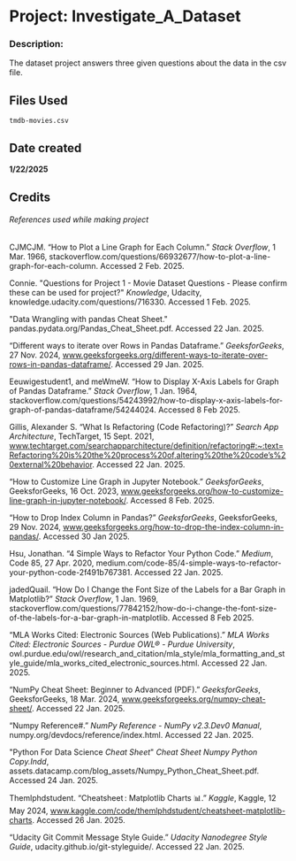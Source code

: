 # Project: Investigate_A_Dataset
### Description:

The dataset project answers three given questions about the data in the csv file.

## Files Used
```
tmdb-movies.csv
```

## Date created

**1/22/2025**

## Credits
###### References used while making project

CJMCJM. “How to Plot a Line Graph for Each Column.” _Stack Overflow_, 1 Mar. 1966, stackoverflow.com/questions/66932677/how-to-plot-a-line-graph-for-each-column. Accessed 2 Feb. 2025.

Connie. "Questions for Project 1 - Movie Dataset Questions - Please confirm these can be used for project?" _Knowledge_, Udacity, knowledge.udacity.com/questions/716330. Accessed 1 Feb. 2025.

"Data Wrangling with pandas Cheat Sheet." pandas.pydata.org/Pandas_Cheat_Sheet.pdf. Accessed 22 Jan. 2025.

“Different ways to iterate over Rows in Pandas Dataframe.” _GeeksforGeeks_, 27 Nov. 2024, www.geeksforgeeks.org/different-ways-to-iterate-over-rows-in-pandas-dataframe/. Accessed 29 Jan. 2025.

Eeuwigestudent1, and meWmeW. “How to Display X-Axis Labels for Graph of Pandas Dataframe.” _Stack Overflow_, 1 Jan. 1964, stackoverflow.com/questions/54243992/how-to-display-x-axis-labels-for-graph-of-pandas-dataframe/54244024. Accessed 8 Feb 2025.

Gillis, Alexander S. “What Is Refactoring (Code Refactoring)?” _Search App Architecture_, TechTarget, 15 Sept. 2021, www.techtarget.com/searchapparchitecture/definition/refactoring#:~:text=Refactoring%20is%20the%20process%20of,altering%20the%20code’s%20external%20behavior. Accessed 22 Jan. 2025.

“How to Customize Line Graph in Jupyter Notebook.” _GeeksforGeeks_, GeeksforGeeks, 16 Oct. 2023, www.geeksforgeeks.org/how-to-customize-line-graph-in-jupyter-notebook/. Accessed 8 Feb. 2025.

“How to Drop Index Column in Pandas?” _GeeksforGeeks_, GeeksforGeeks, 29 Nov. 2024, www.geeksforgeeks.org/how-to-drop-the-index-column-in-pandas/. Accessed 30 Jan 2025.

Hsu, Jonathan. “4 Simple Ways to Refactor Your Python Code.” _Medium_, Code 85, 27 Apr. 2020, medium.com/code-85/4-simple-ways-to-refactor-your-python-code-2f491b767381. Accessed 22 Jan. 2025.

jadedQuail. “How Do I Change the Font Size of the Labels for a Bar Graph in Matplotlib?” _Stack Overflow_, 1 Jan. 1969, stackoverflow.com/questions/77842152/how-do-i-change-the-font-size-of-the-labels-for-a-bar-graph-in-matplotlib. Accessed 8 Feb 2025.

“MLA Works Cited: Electronic Sources (Web Publications).” _MLA Works Cited: Electronic Sources - Purdue OWL® - Purdue University_, owl.purdue.edu/owl/research_and_citation/mla_style/mla_formatting_and_style_guide/mla_works_cited_electronic_sources.html. Accessed 22 Jan. 2025.

“NumPy Cheat Sheet: Beginner to Advanced (PDF).” _GeeksforGeeks_, GeeksforGeeks, 18 Mar. 2024, www.geeksforgeeks.org/numpy-cheat-sheet/. Accessed 22 Jan. 2025.

“Numpy Reference#.” _NumPy Reference - NumPy v2.3.Dev0 Manual_, numpy.org/devdocs/reference/index.html. Accessed 22 Jan. 2025.

"Python For Data Science _Cheat Sheet_" _Cheat Sheet Numpy Python Copy.Indd_, assets.datacamp.com/blog_assets/Numpy_Python_Cheat_Sheet.pdf. Accessed 24 Jan. 2025. 

Themlphdstudent. “Cheatsheet : Matplotlib Charts 📊.” _Kaggle_, Kaggle, 12 May 2024, www.kaggle.com/code/themlphdstudent/cheatsheet-matplotlib-charts. Accessed 26 Jan. 2025.

“Udacity Git Commit Message Style Guide.” _Udacity Nanodegree Style Guide_, udacity.github.io/git-styleguide/. Accessed 22 Jan. 2025.
